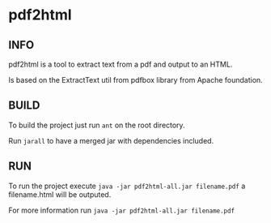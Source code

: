 pdf2html
========

INFO
--------------------
pdf2html is a tool to extract text from a pdf and output to an HTML.

Is based on the ExtractText util from pdfbox library from Apache foundation.


BUILD
--------------------
To build the project just run `ant` on the root directory.

Run `jarall` to have a merged jar with dependencies included.


RUN
--------------------
To run the project execute `java -jar pdf2html-all.jar filename.pdf` a filename.html will be outputed.

For more information run `java -jar pdf2html-all.jar filename.pdf`